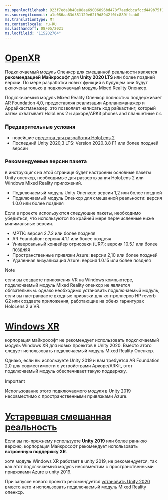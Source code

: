 ```yaml
---
ms.openlocfilehash: 923f7eda8b40e88aa69006896bd478f7aedcbcafccd449b75f144231d02b0d56
ms.sourcegitcommit: a1c086aa83d381129e62f9d8942f0fc889ffcab0
ms.translationtype: MT
ms.contentlocale: ru-RU
ms.lasthandoff: 08/05/2021
ms.locfileid: "115202764"
---
```

# <a name="openxr"></a>[OpenXR](#tab/openxr)

Подключаемый модуль Опенкср для смешанной реальности является **рекомендацией Майкрософт** для **Unity 2020 LTS** или более поздней версии. По мере разработки новых функций в будущем они будут включены только в подключаемый модуль Mixed Reality Опенкср.

Подключаемый модуль Mixed Reality Опенкср полностью поддерживает AR Foundation 4,0, предоставляя реализации Арпланеманажер и Аррайкастманажер. это позволяет написать код райкастинг, который затем охватывает HoloLens 2 и аркоре/ARKit phones and планшетные пк.

### <a name="prerequisites"></a>Предварительные условия 

* новейшие [средства для разработки HoloLens 2](../../../install-the-tools.md?tabs=unity#installation-checklist)
* Последний Unity 2020,3 LTS: Version 2020.3.8 F1 или более поздней версии

### <a name="recommended-package-versions"></a>Рекомендуемые версии пакета

в инструкциях на этой странице будет настроены основные пакеты Unity опенкср, необходимые для развертывания HoloLens 2 или Windows Mixed Reality приложений.

* Подключаемый модуль Unity Опенкср: версии 1,2 или более поздней
* Подключаемый модуль Опенкср для смешанной реальности: версия 1.0.0 или более поздняя

Если в проекте используются следующие пакеты, необходимо убедиться, что используются по крайней мере перечисленные ниже минимальные версии.

* МРТК: версия 2.7.2 или более поздняя
* AR Foundation: версия 4.1.1 или более поздняя
* Универсальный конвейер отрисовки (URP): версия 10.5.1 или более поздняя
* Пространственные привязки Azure: версии 2,10 или более поздней
* Удаленная визуализация Azure: версия 1.0.15 или более поздняя

> [!NOTE]
> если вы создаете приложения VR на Windows компьютере, подключаемый модуль Mixed Reality опенкср не является обязательным. однако необходимо установить подключаемый модуль, если вы настраиваете входные привязки для контроллеров HP reverb G2 или создаете приложения, работающие на обеих гарнитурах HoloLens 2 и VR.

# <a name="windows-xr"></a>[Windows XR](#tab/windowsxr)

корпорация майкрософт не рекомендует использовать подключаемый модуль Windows XR для новых проектов в Unity 2020.  Вместо этого следует использовать подключаемый модуль Mixed Reality Опенкср.

Однако, если вы используете Unity 2019 и вам требуется AR Foundation 2,0 для совместимости с устройствами Аркоре/ARKit, этот подключаемый модуль обеспечивает такую поддержку.

> [!IMPORTANT]
> Использование этого подключаемого модуля в Unity 2019 несовместимо с пространственными привязками Azure.

# <a name="legacy-xr"></a>[Устаревшая смешанная реальность](#tab/legacy)

Если вы по-прежнему используете **Unity 2019** или более раннюю версию, корпорация Майкрософт рекомендует использовать **встроенную поддержку XR**.

хотя модуль Windows XR работает в unity 2019, не рекомендуется, так как этот подключаемый модуль несовместим с пространственными привязками Azure в unity 2019.

При запуске нового проекта рекомендуется [установить Unity 2020 вместо него](../../choosing-unity-version.md) и использовать подключаемый модуль Mixed Reality опенкср.